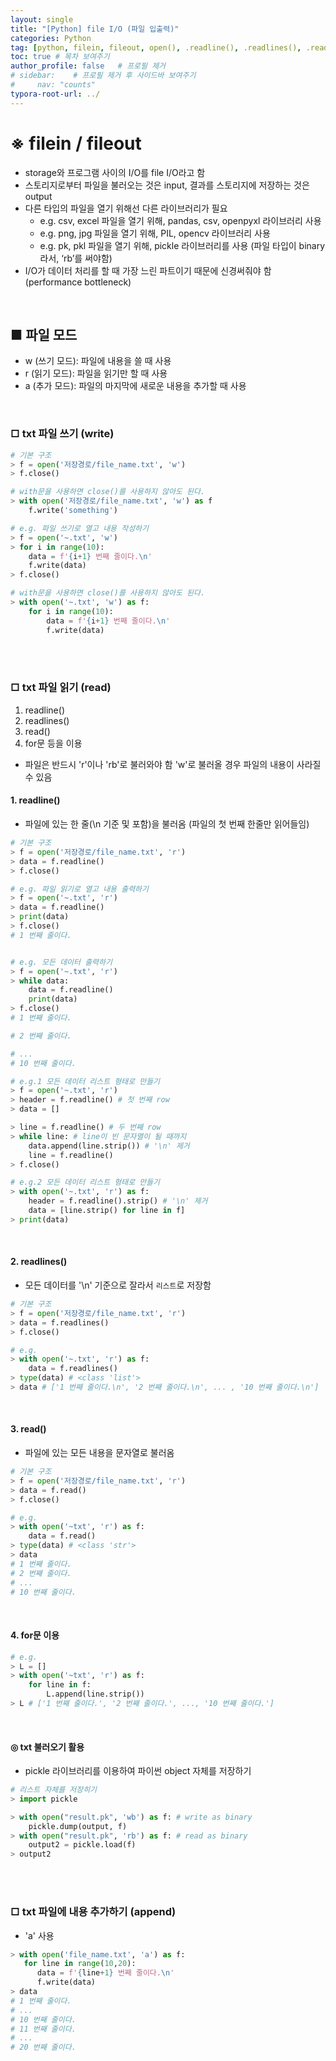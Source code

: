 ```yaml
---
layout: single
title: "[Python] file I/O (파일 입출력)"
categories: Python
tag: [python, filein, fileout, open(), .readline(), .readlines(), .read(), pickle, .write()]
toc: true # 목차 보여주기
author_profile: false   # 프로필 제거
# sidebar:    # 프로필 제거 후 사이드바 보여주기
#     nav: "counts"
typora-root-url: ../
---
```


# ※ filein / fileout
- storage와 프로그램 사이의 I/O를 file I/O라고 함
- 스토리지로부터 파일을 불러오는 것은 input, 결과를 스토리지에 저장하는 것은 output
- 다른 타입의 파일을 열기 위해선 다른 라이브러리가 필요
  - e.g. csv, excel 파일을 열기 위해, pandas, csv, openpyxl 라이브러리 사용
  - e.g. png, jpg 파일을 열기 위해, PIL, opencv 라이브러리 사용
  - e.g. pk, pkl 파일을 열기 위해, pickle 라이브러리를 사용 (파일 타입이 binary라서, ‘rb’를 써야함)
- I/O가 데이터 처리를 할 때 가장 느린 파트이기 때문에 신경써줘야 함 (performance bottleneck)

<br>

## ■ 파일 모드
- w (쓰기 모드): 파일에 내용을 쓸 때 사용
- r (읽기 모드): 파일을 읽기만 할 때 사용
- a (추가 모드): 파일의 마지막에 새로운 내용을 추가할 때 사용

<br>

### □ txt 파일 쓰기 (write)

```py
# 기본 구조
> f = open('저장경로/file_name.txt', 'w')
> f.close()

# with문을 사용하면 close()를 사용하지 않아도 된다.
> with open('저장경로/file_name.txt', 'w') as f
    f.write('something')
```

```py
# e.g. 파일 쓰기로 열고 내용 작성하기
> f = open('~.txt', 'w')
> for i in range(10):
    data = f'{i+1} 번째 줄이다.\n'
    f.write(data)
> f.close()

# with문을 사용하면 close()를 사용하지 않아도 된다.
> with open('~.txt', 'w') as f:
    for i in range(10):
        data = f'{i+1} 번째 줄이다.\n'
        f.write(data)
```

<br>
<br>

### □ txt 파일 읽기 (read)
1. readline()
2. readlines()
3. read()
4. for문 등을 이용
- 파일은 반드시 'r'이나 'rb'로 불러와야 함 'w'로 불러올 경우 파일의 내용이 사라질 수 있음



#### 1. readline()
- 파일에 있는 한 줄(\n 기준 및 포함)을 불러옴 (파일의 첫 번째 한줄만 읽어들임)

```py
# 기본 구조
> f = open('저장경로/file_name.txt', 'r')
> data = f.readline()
> f.close()
```

```py
# e.g. 파일 읽기로 열고 내용 출력하기
> f = open('~.txt', 'r')
> data = f.readline()
> print(data)
> f.close()
# 1 번째 줄이다.


# e.g. 모든 데이터 출력하기
> f = open('~.txt', 'r')
> while data:
    data = f.readline()
    print(data)
> f.close()
# 1 번째 줄이다.

# 2 번째 줄이다.

# ...
# 10 번째 줄이다.
```

```py
# e.g.1 모든 데이터 리스트 형태로 만들기
> f = open('~.txt', 'r')
> header = f.readline() # 첫 번째 row
> data = []

> line = f.readline() # 두 번째 row
> while line: # line이 빈 문자열이 될 때까지
    data.append(line.strip()) # '\n' 제거
    line = f.readline()
> f.close()

# e.g.2 모든 데이터 리스트 형태로 만들기
> with open('~.txt', 'r') as f:
    header = f.readline().strip() # '\n' 제거
    data = [line.strip() for line in f]
> print(data)
```

<br>

#### 2. readlines()
- 모든 데이터를 '\n' 기준으로 잘라서 ```리스트```로 저장함

```py
# 기본 구조
> f = open('저장경로/file_name.txt', 'r')
> data = f.readlines()
> f.close()
```

```py
# e.g.
> with open('~.txt', 'r') as f:
    data = f.readlines()
> type(data) # <class 'list'>
> data # ['1 번째 줄이다.\n', '2 번째 줄이다.\n', ... , '10 번째 줄이다.\n']
```

<br>

#### 3. read()
- 파일에 있는 모든 내용을 문자열로 불러옴

```py
# 기본 구조
> f = open('저장경로/file_name.txt', 'r')
> data = f.read()
> f.close()
```

```py
# e.g.
> with open('~txt', 'r') as f:
    data = f.read()
> type(data) # <class 'str'>
> data
# 1 번째 줄이다.
# 2 번째 줄이다.
# ...
# 10 번째 줄이다.
```

<br>

#### 4. for문 이용

```py
# e.g.
> L = []
> with open('~txt', 'r') as f:
    for line in f:
        L.append(line.strip())
> L # ['1 번째 줄이다.', '2 번째 줄이다.', ..., '10 번째 줄이다.']
```

<br>

#### ◎ txt 불러오기 활용
- pickle 라이브러리를 이용하여 파이썬 object 자체를 저장하기

```py
# 리스트 자체를 저장히기
> import pickle

> with open("result.pk", 'wb') as f: # write as binary
    pickle.dump(output, f)
> with open("result.pk", 'rb') as f: # read as binary
    output2 = pickle.load(f)
> output2
```

<br>
<br>

### □ txt 파일에 내용 추가하기 (append)
- 'a' 사용

```py
> with open('file_name.txt', 'a') as f:
   for line in range(10,20):
      data = f'{line+1} 번째 줄이다.\n'
      f.write(data)
> data
# 1 번째 줄이다.
# ...
# 10 번째 줄이다.
# 11 번째 줄이다.
# ...
# 20 번째 줄이다.
```